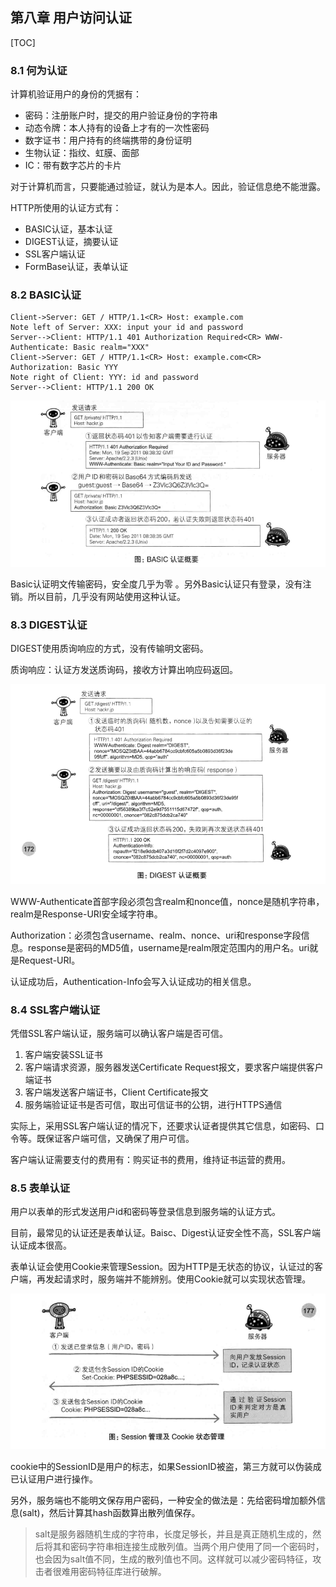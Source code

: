 ## 第八章 用户访问认证

[TOC]

### 8.1 何为认证

计算机验证用户的身份的凭据有：

- 密码：注册账户时，提交的用户验证身份的字符串
- 动态令牌：本人持有的设备上才有的一次性密码
- 数字证书：用户持有的终端携带的身份证明
- 生物认证：指纹、虹膜、面部
- IC：带有数字芯片的卡片

对于计算机而言，只要能通过验证，就认为是本人。因此，验证信息绝不能泄露。

HTTP所使用的认证方式有：

- BASIC认证，基本认证
- DIGEST认证，摘要认证
- SSL客户端认证
- FormBase认证，表单认证

### 8.2 BASIC认证

```sequence
Client->Server: GET / HTTP/1.1<CR> Host: example.com
Note left of Server: XXX: input your id and password
Server-->Client: HTTP/1.1 401 Authorization Required<CR> WWW-Authenticate: Basic realm="XXX"
Client->Server: GET / HTTP/1.1<CR> Host: example.com<CR> Authorization: Basic YYY
Note right of Client: YYY: id and password
Server-->Client: HTTP/1.1 200 OK
```

![basic认证](./images/basic认证.bmp)

Basic认证明文传输密码，安全度几乎为零 。另外Basic认证只有登录，没有注销。所以目前，几乎没有网站使用这种认证。

### 8.3 DIGEST认证

DIGEST使用质询响应的方式，没有传输明文密码。

质询响应：认证方发送质询码，接收方计算出响应码返回。

![digest认证](./images/digest认证.bmp)

WWW-Authenticate首部字段必须包含realm和nonce值，nonce是随机字符串，realm是Response-URI安全域字符串。

Authorization：必须包含username、realm、nonce、uri和response字段信息。response是密码的MD5值，username是realm限定范围内的用户名。uri就是Request-URI。

认证成功后，Authentication-Info会写入认证成功的相关信息。

### 8.4 SSL客户端认证

凭借SSL客户端认证，服务端可以确认客户端是否可信。

1. 客户端安装SSL证书
2. 客户端请求资源，服务器发送Certificate Request报文，要求客户端提供客户端证书
3. 客户端发送客户端证书，Client Certificate报文
4. 服务端验证证书是否可信，取出可信证书的公钥，进行HTTPS通信

实际上，采用SSL客户端认证的情况下，还要求认证者提供其它信息，如密码、口令等。既保证客户端可信，又确保了用户可信。

客户端认证需要支付的费用有：购买证书的费用，维持证书运营的费用。

### 8.5 表单认证

用户以表单的形式发送用户id和密码等登录信息到服务端的认证方式。

目前，最常见的认证还是表单认证。Baisc、Digest认证安全性不高，SSL客户端认证成本很高。

表单认证会使用Cookie来管理Session。因为HTTP是无状态的协议，认证过的客户端，再发起请求时，服务端并不能辨别。使用Cookie就可以实现状态管理。

![cookie管理session](./images/cookie管理session.bmp)

cookie中的SessionID是用户的标志，如果SessionID被盗，第三方就可以伪装成已认证用户进行操作。

另外，服务端也不能明文保存用户密码，一种安全的做法是：先给密码增加额外信息(salt)，然后计算其hash函数算出散列值保存。

>salt是服务器随机生成的字符串，长度足够长，并且是真正随机生成的，然后将其和密码字符串相连接生成散列值。当两个用户使用了同一个密码时，也会因为salt值不同，生成的散列值也不同。这样就可以减少密码特征，攻击者很难用密码特征库进行破解。